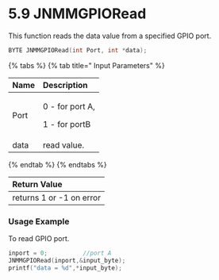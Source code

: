 # 5.9	JNMMGPIORead

This function reads the data value from a specified GPIO port.

```c
BYTE JNMMGPIORead(int Port, int *data);
```

{% tabs %}
{% tab title=" Input Parameters" %}
<table>
  <thead>
    <tr>
      <th style="text-align:left">Name</th>
      <th style="text-align:left">Description</th>
    </tr>
  </thead>
  <tbody>
    <tr>
      <td style="text-align:left">Port</td>
      <td style="text-align:left">
        <p>0 - for port A,</p>
        <p>1 - for portB</p>
      </td>
    </tr>
    <tr>
      <td style="text-align:left">data</td>
      <td style="text-align:left">read value.</td>
    </tr>
  </tbody>
</table>
{% endtab %}
{% endtabs %}

| Return Value |
| :--- |
| returns 1 or -1 on error |

### Usage Example

To read GPIO port.

```c
inport = 0;          //port A
JNMMGPIORead(inport,&input_byte);
printf("data = %d",*input_byte);
```


